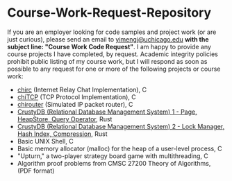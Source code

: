 # Course-Work-Request-Repository
If you are an employer looking for code samples and project work (or are just curious), please send an email to yimengj@uchicago.edu **with the subject line: "Course Work Code Request"**.
I am happy to provide any course projects I have completed, by request. Academic integrity policies prohibit public listing of my course work, but I will respond as soon as possible to any request for one or more of the following projects or course work:
* [chirc](https://chi.cs.uchicago.edu/chirc/) (Internet Relay Chat Implementation), C
* [chiTCP](https://chi.cs.uchicago.edu/chitcp/index.html) (TCP Protocol Implementation), C
* [chirouter](https://chi.cs.uchicago.edu/chirouter/index.html) (Simulated IP packet router), C
* [CrustyDB (Relational Database Management System) 1 - Page, HeapStore, Query Operator](https://github.com/uchicago-cmsc23500-spr-2024/crustydb-upstream), Rust
* [CrustyDB (Relational Database Management System) 2 - Lock Manager, Hash Index, Compression](https://github.com/cmsc23530-win25/CrustyDB-AdvDBProjects), Rust
* Basic UNIX Shell, C
* Basic memory allocator (malloc) for the heap of a user-level process, C
* "Upturn," a two-player strategy board game with multithreading, C
* Algorithm proof problems from CMSC 27200 Theory of Algorithms, (PDF format)
